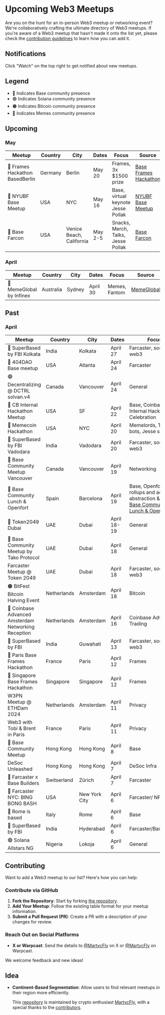 # Upcoming Web3 Meetups

Are you on the hunt for an in-person Web3 meetup or networking event? We're collaboratively crafting the ultimate directory of Web3 meetups. If you're aware of a Web3 meetup that hasn't made it onto the list yet, please check the [contribution guidelines](#contributing) to learn how you can add it.

## Notifications
Click "Watch" on the top right to get notified about new meetups.

## Legend

- 🔵 Indicates Base community presence
- 🟣 Indicates Solana community presence
- 🟠 Indicates Bitcoin community presence
- 🐶 Indicates Memes community presence

## Upcoming
### May 
| Meetup                          | Country | City                     | Dates   | Focus                              | Source                                                        |
|---------------------------------|---------|--------------------------|---------|------------------------------------|---------------------------------------------------------------|
| 🔵 Frames Hackathon BasedBerlin | Germany | Berlin                   | May 20   | Frames, 3x $1500 prize             | [Base Frames Hackathon](https://lu.ma/BasedBerlin24) |
| 🔵 NYUBF Base Meetup            | USA     | NYC                      | May 16  | Base, virtual keynote Jesse Pollak | [NYUBF Base Meetup](https://lu.ma/nycbasemeetup)              |
| 🔵 Base Farcon                  | USA     | Venice Beach, California | May 2-5 | Snacks, Merch, Talks, Jesse Pollak | [Base Farcon](https://warpcast.com/base/0x8dd1b660)           |


### April 
| Meetup                        | Country   | City    | Dates    | Focus                   | Source                                       |
|-------------------------------|-----------|---------|----------|-------------------------|----------------------------------------------|
| 🐶 MemeGlobal by Infinex      | Australia | Sydney  | April 30  | Memes, Fantom           | [MemeGlobal](https://lu.ma/memeglobalsydney) |



## Past
### April 
| Meetup                                              | Country     | City          | Dates   | Focus                                                                                                              | Source                                                                              |
|-----------------------------------------------------|-------------|---------------|---------|--------------------------------------------------------------------------------------------------------------------|-------------------------------------------------------------------------------------|
| 🔵 SuperBased by FBI  Kolkata                       | India       | Kolkata       | April 27 | Farcaster, social, web3                                                                                            | [SuperBased Kolkata](https://lu.ma/8nxxuu7k)                                        |
| 🔵 404DAO Base meetup                               | USA         | Atlanta       | April 24 | Farcaster                                                                                                          | [404DAO Meetup](https://lu.ma/m27ue61u)                                             |
| 🟣 Decentralizing @ DCTRL solvan.v4                 | Canada      | Vancouver     | April 24 | General                                                                                                            | [DCTRL](https://lu.ma/n77xud18)                                                     |
| 🔵 CB Internal Hackathon Meetup                     | USA         | SF            | April 22 | Base, Coinbase, Internal Hackathon Celebration                                                                     | [CB Internal Hackathon](https://twitter.com/jessepollak/status/1782090563157897615) |
| 🔵 Memecoin Hackathon                               | USA         | NYC           | April 20    | Memelords, Telegram bots, Jesse speaking                                                                           | [Memecoin Hackathon](https://lu.ma/var4q85z)                                        |
| 🔵 SuperBased by FBI Vadodara                       | India       | Vadodara      | April 20    | Farcaster, social, web3                                                                                            | [SuperBased Vadodara](https://lu.ma/tmst2es0)                                       |
| 🔵 Base Community Meetup Vancouver                  | Canada      | Vancouver     | April 19    | Networking                                                                                                         | [Base Vancouver](https://lu.ma/basevancouver)                                       |
| 🔵 Base Community Lunch & Openfort                  | Spain       | Barcelona     | April 19    | Base, Openfort, rollups and account abstraction & Lunch  [Base Community Lunch & Openfort](https://lu.ma/28j5zmn4) |
| 🔵 Token2049 Dubai                                  | UAE         | Dubai         | April 18-19 | General                                                                                                            | [Token2049](https://www.dubai.token2049.com/)                                       |
| 🔵 Base Community Meetup by Tako Protocol           | UAE         | Dubai         | April 18    | General                                                                                                            | [Base Taco protocol](https://lu.ma/Base_Dubai)                                      |
| Farcaster Meetup @ Token 2049                       | UAE         | Dubai         | April 18    | Farcaster, social, web3                                                                                            | [Farcaster Dubai](https://lu.ma/Farcaster_Dubai)                                    |
| 🟠 BitFest Bitcoin Halving Event                    | Netherlands | Amsterdam     | April 18    | Bitcoin                                                                                                            | [Bitcoin Halving Event](https://bitfest.nl/)                                        |
| 🔵 Coinbase Advanced Amsterdam Networking Reception | Netherlands | Amsterdam     | April 16    | Coinbase Advanced/ Trading                                                                                         | [Coinbase Traders](https://twitter.com/coinbasetraders/status/1775582204434710823)  |
| 🔵 SuperBased by FBI                                | India       | Guwahati      | April 13    | Farcaster, social, web3                                                                                            | [SuperBased Guwahati](https://lu.ma/ro2k6f57)                                       |
| 🔵 Paris Base Frames Hackathon                      | France      | Paris         | April 12    | Frames                                                                                                             | [BasedParis](https://lu.ma/4hdpgqs2)                                                |
| 🔵 Singapore Base Frames Hackathon                  | Singapore   | Singapore     | April 12    | Frames                                                                                                             | [BasedSingapore](https://lu.ma/z6009042)                                            |
| W3PN Meetup @ ETHDam 2024                           | Netherlands | Amsterdam     | April 11    | Privacy                                                                                                            | [W3PN Meetup](https://lu.ma/w3pn-meetup-ams1)                                       |
| Web3 with Tobi & Brent in Paris                     | France      | Paris         | April 11    | Privacy                                                                                                            | [Web3 with Tobi & Brent](https://lu.ma/l4edj0g6)                                    |
| 🔵 Base Community Meetup                            | Hong Kong   | Hong Kong     | April 8 | Base                                                                                                               | [Base Community Meetup](https://lu.ma/Base_HK)                                      |
| DeSoc Unleashed                                     | Hong Kong   | Hong Kong     | April 7 | DeSoc Infra                                                                                                        | [DeSoc Unleashed](https://twitter.com/TakoProtocol/status/1775823728284484049)      |
| 🔵 Farcaster x Base Builders                        | Switserland | Zürich        | April 7 | Farcaster                                                                                                          | [Farcaster x Base Builders](https://lu.ma/bvaszyxc)                                 |
| 🔵 Farcaster NYC: BING BONG BASH                    | USA         | New York City | April 6 | Farcaster/ NFT                                                                                                     | [Farcaster NYC: BING BONG BASH](https://events.xyz/4c52d89e)                        |
| 🔵 Rome is based                                    | Italy       | Rome          | April 6 | Base                                                                                                               | [Rome is based](https://lu.ma/urbe-hacker-house-base)                               |
| 🔵 SuperBased by FBI                                | India       | Hyderabad     | April 6 | Farcaster/Base/Social                                                                                              | [SuperBased by FBI](https://lu.ma/fbi-hyd)                                          |
| 🟣 Solana Allstars NG                               | Nigeria     | Lokoja        | April 6 | General                                                                                                            | [Solana Allstars NG ](https://lu.ma/5nxtsw3b)                                       |




## Contributing

Want to add a Web3 meetup to our list? Here's how you can help:

### Contribute via GitHub

1. **Fork the Repository**: Start by forking [the repository](https://github.com/martijncvv/web3-meetups).
2. **Add Your Meetup**: Follow the existing table format for your meetup information.
3. **Submit a Pull Request (PR)**: Create a PR with a description of your changes for review.

### Reach Out on Social Platforms

- **X or Warpcast**: Send the details to [@MartycFly](https://twitter.com/Marty_cFly) on X or [@MartycFly](https://warpcast.com/martycfly) on Warpcast.


We welcome feedback and new ideas!


## Idea
- **Continent-Based Segmentation**: Allow users to find relevant meetups in their region more efficiently.



  This [repository](https://github.com/Martijncvv/Web3-meetups) is maintained by crypto enthusiast [MartycFly](https://github.com/Martijncvv/), with a special thanks to the [contributors](https://github.com/Martijncvv/Web3-meetups/graphs/contributors).

